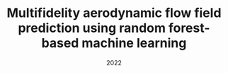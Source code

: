 ---
title: "Multifidelity aerodynamic flow field prediction using random forest-based machine learning"
date: 2022
authors: ["J. Nagawkar", "L. Leifsson"]
publication_types: ["2"]
publication: "*Aerospace Science and Technology*"
doi: "10.1016/j.ast.2022.107449"
---